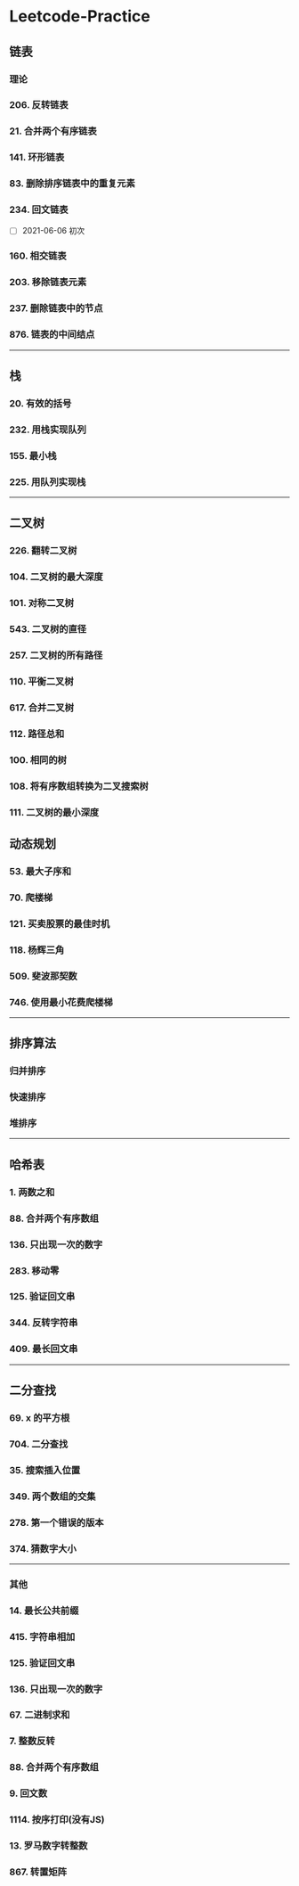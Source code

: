 # Leetcode-Practice
 
 
## 链表
###  理论

 
### 206. 反转链表

### 21. 合并两个有序链表

### 141. 环形链表

### 83. 删除排序链表中的重复元素

### 234. 回文链表
- [ ] 2021-06-06 初次

### 160. 相交链表

### 203. 移除链表元素

### 237. 删除链表中的节点

### 876. 链表的中间结点
 
 -----
## 栈
###  20. 有效的括号
### 232. 用栈实现队列
### 155. 最小栈
### 225. 用队列实现栈
 
 
-----
## 二叉树
###  226. 翻转二叉树
### 104. 二叉树的最大深度
### 101. 对称二叉树
### 543. 二叉树的直径
### 257. 二叉树的所有路径
### 110. 平衡二叉树
### 617. 合并二叉树
### 112. 路径总和
### 100. 相同的树
### 108. 将有序数组转换为二叉搜索树
### 111. 二叉树的最小深度
 
## 动态规划
###  53. 最大子序和
### 70. 爬楼梯
### 121. 买卖股票的最佳时机
### 118. 杨辉三角
### 509. 斐波那契数
### 746. 使用最小花费爬楼梯
 -----
## 排序算法

### 归并排序

### 快速排序

### 堆排序

----
## 哈希表
### 1. 两数之和
### 88. 合并两个有序数组
### 136. 只出现一次的数字
### 283. 移动零
### 125. 验证回文串
### 344. 反转字符串
### 409. 最长回文串
 

-----
## 二分查找 
 
###  69. x 的平方根
### 704. 二分查找
### 35. 搜索插入位置
### 349. 两个数组的交集
### 278. 第一个错误的版本
### 374. 猜数字大小



------
### 其他

### 14. 最长公共前缀
### 415. 字符串相加
### 125. 验证回文串
### 136. 只出现一次的数字
### 67. 二进制求和
### 7. 整数反转
### 88. 合并两个有序数组
### 9. 回文数
### 1114. 按序打印(没有JS)
### 13. 罗马数字转整数
### 867. 转置矩阵


